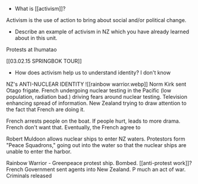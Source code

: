 - What is [[activism]]?

Activism is the use of action to bring about social and/or political change.

- Describe an example of activism in NZ which you have already learned about in this unit.

Protests at Ihumatao

[[03.02.15 SPRINGBOK TOUR]]
- How does activism help us to understand identity?
I don't know

NZ's ANTI-NUCLEAR IDENTITY
![[rainbow warrior.webp]]
Norm Kirk sent Otago frigate. French undergoing nuclear testing in the Pacific (low population, radiation bad.) driving fears around nuclear testing. Television enhancing spread of information. New Zealand trying to draw attention to the fact that French are doing it. 

French arrests people on the boat. If people hurt, leads to more drama. French don't want that. Eventually, the French agree to 

Robert Muldoon allows nuclear ships to enter NZ waters. Protestors form "Peace Squadrons," going out into the water so that the nuclear ships are unable to enter the harbor.

Rainbow Warrior - Greenpeace protest ship. Bombed. [[anti-protest work]]? French Government sent agents into New Zealand. P much an act of war. Criminals released


